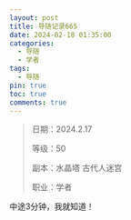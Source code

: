 ```yaml
---
layout: post
title: 导随记录665
date: 2024-02-18 01:35:00
categories:
  - 导随
  - 学者
tags:
  - 导随
pin: true
toc: true
comments: true
---
```

> 日期：2024.2.17
>
> 等级：50
>
> 副本：水晶塔 古代人迷宫
>
> 职业：学者

中途3分钟，我就知道！